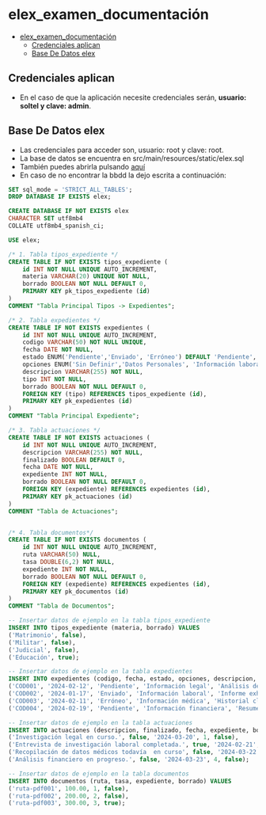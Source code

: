 # elex_examen_documentación

[//]: # (version: 1.0)
[//]: # (author: Fran Dona Villar)
[//]: # (date: 2024-04-08)


- [elex\_examen\_documentación](#elex_examen_documentación)
  - [Credenciales aplican](#credenciales-aplican)
  - [Base De Datos elex](#base-de-datos-elex)


## Credenciales aplican
* En el caso de que la aplicación necesite credenciales serán, **usuario: soltel y clave: admin**.

## Base De Datos elex
* Las credenciales para acceder son, usuario: root y clave: root.
* La base de datos se encuentra en src/main/resources/static/elex.sql
* También puedes abrirla pulsando [aquí](src/main/resources/static/elex.sql)
* En caso de no encontrar la bbdd la dejo escrita a continuación:

```sql
SET sql_mode = 'STRICT_ALL_TABLES';
DROP DATABASE IF EXISTS elex;

CREATE DATABASE IF NOT EXISTS elex
CHARACTER SET utf8mb4
COLLATE utf8mb4_spanish_ci;

USE elex;

/* 1. Tabla tipos_expediente */
CREATE TABLE IF NOT EXISTS tipos_expediente (
    id INT NOT NULL UNIQUE AUTO_INCREMENT,
    materia VARCHAR(20) UNIQUE NOT NULL,
    borrado BOOLEAN NOT NULL DEFAULT 0,
    PRIMARY KEY pk_tipos_expediente (id)
)
COMMENT "Tabla Principal Tipos -> Expedientes";

/* 2. Tabla expedientes */
CREATE TABLE IF NOT EXISTS expedientes (
    id INT NOT NULL UNIQUE AUTO_INCREMENT,
    codigo VARCHAR(50) NOT NULL UNIQUE,
    fecha DATE NOT NULL,
    estado ENUM('Pendiente','Enviado', 'Erróneo') DEFAULT 'Pendiente',
    opciones ENUM('Sin Definir','Datos Personales', 'Información laboral', 'Información médica', 'Información educativa', 'Información financiera', 'Información de empleo', 'Información legal') DEFAULT 'Sin Definir',
    descripcion VARCHAR(255) NOT NULL,
    tipo INT NOT NULL,
    borrado BOOLEAN NOT NULL DEFAULT 0,
    FOREIGN KEY (tipo) REFERENCES tipos_expediente (id),
    PRIMARY KEY pk_expedientes (id)
)
COMMENT "Tabla Principal Expediente";

/* 3. Tabla actuaciones */
CREATE TABLE IF NOT EXISTS actuaciones (
    id INT NOT NULL UNIQUE AUTO_INCREMENT,
    descripcion VARCHAR(255) NOT NULL,
    finalizado BOOLEAN DEFAULT 0,
    fecha DATE NOT NULL,
    expediente INT NOT NULL,
    borrado BOOLEAN NOT NULL DEFAULT 0,
    FOREIGN KEY (expediente) REFERENCES expedientes (id),
    PRIMARY KEY pk_actuaciones (id)
)
COMMENT "Tabla de Actuaciones";


/* 4. Tabla documentos*/
CREATE TABLE IF NOT EXISTS documentos (
    id INT NOT NULL UNIQUE AUTO_INCREMENT,
    ruta VARCHAR(50) NULL,
    tasa DOUBLE(6,2) NOT NULL,
    expediente INT NOT NULL,
    borrado BOOLEAN NOT NULL DEFAULT 0,
    FOREIGN KEY (expediente) REFERENCES expedientes (id),
    PRIMARY KEY pk_documentos (id)
)
COMMENT "Tabla de Documentos";

-- Insertar datos de ejemplo en la tabla tipos_expediente
INSERT INTO tipos_expediente (materia, borrado) VALUES
('Matrimonio', false),
('Militar', false),
('Judicial', false),
('Educación', true);

-- Insertar datos de ejemplo en la tabla expedientes
INSERT INTO expedientes (codigo, fecha, estado, opciones, descripcion, tipo, borrado) VALUES
('COD001', '2024-02-12', 'Pendiente', 'Información legal', 'Análisis detallado de un caso de propiedad intelectual con implicaciones legales internacionales.', 1, false),
('COD002', '2024-01-17', 'Enviado', 'Información laboral', 'Informe exhaustivo sobre el rendimiento trimestral de una empresa en crecimiento en el sector tecnológico.', 2, false),
('COD003', '2024-02-11', 'Erróneo', 'Información médica', 'Historial clínico completo de un paciente con diagnóstico de enfermedad crónica y tratamiento multidisciplinario.', 3, false),
('COD004', '2024-02-19', 'Pendiente', 'Información financiera', 'Resumen de la investigación de un caso de discriminación en el lugar de trabajo basado en género y origen étnico.', 4, true);

-- Insertar datos de ejemplo en la tabla actuaciones
INSERT INTO actuaciones (descripcion, finalizado, fecha, expediente, borrado) VALUES
('Investigación legal en curso.', false, '2024-03-20', 1, false),
('Entrevista de investigación laboral completada.', true, '2024-02-21', 2, false),
('Recopilación de datos médicos todavía  en curso', false, '2024-03-22', 3, true),
('Análisis financiero en progreso.', false, '2024-03-23', 4, false);

-- Insertar datos de ejemplo en la tabla documentos
INSERT INTO documentos (ruta, tasa, expediente, borrado) VALUES
('ruta-pdf001', 100.00, 1, false),
('ruta-pdf002', 200.00, 2, false),
('ruta-pdf003', 300.00, 3, true);
```